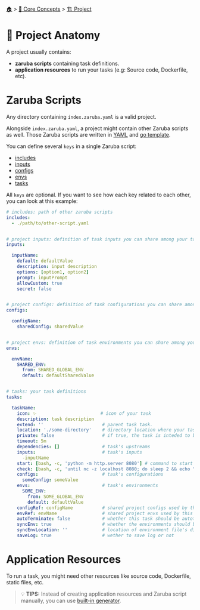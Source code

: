 <!--startTocHeader-->
[🏠](../../README.md) > [🧠 Core Concepts](../README.md) > [🏗️ Project](README.md)
# 🧬 Project Anatomy
<!--endTocHeader-->

A project usually contains:
* __zaruba scripts__ containing task definitions.
* __application resources__ to run your tasks (e.g: Source code, Dockerfile, etc).

# Zaruba Scripts

Any directory containing `index.zaruba.yaml` is a valid project.

Alongside `index.zaruba.yaml`, a project might contain other Zaruba scripts as well. Those Zaruba scripts are written in [YAML](https://yaml.org) and [go template](https://pkg.go.dev/text/template). 

You can define several `keys` in a single Zaruba script:

* [includes](project-includes.md)
* [inputs](project-inputs.md)
* [configs](project-configs.md)
* [envs](project-envs.md)
* [tasks](../task/README.md)

All `keys` are optional. If you want to see how each key related to each other, you can look at this example:


```yaml
# includes: path of other zaruba scripts
includes:
  - ./path/to/other-script.yaml


# project inputs: definition of task inputs you can share among your tasks
inputs:

  inputName:
    default: defaultValue
    description: input description
    options: [option1, option2]
    prompt: inputPrompt
    allowCustom: true
    secret: false


# project configs: definition of task configurations you can share among your tasks
configs:

  configName:
    sharedConfig: sharedValue


# project envs: definition of task environments you can share among your tasks
envs:

  envName:
    SHARED_ENV:
      from: SHARED_GLOBAL_ENV
      default: defaultSharedValue


# tasks: your task definitions
tasks:

  taskName:
    icon: ✨                        # icon of your task
    description: task description
    extend: ''                      # parent task task.
    location: './some-directory'    # directory location where your task should run on
    private: false                  # if true, the task is inteded to be extended instead of run directly
    timeout: 5m
    dependencies: []                # task's upstreams
    inputs:                         # task's inputs
      -inputName
    start: [bash, -c, 'python -m http.server 8080'] # command to start simple-command/long running service
    check: [bash, -c, 'until nc -z localhost 8080; do sleep 2 && echo "not ready"; done && echo "ready"'] # command to check readiness of long-running process
    configs:                        # task's configurations
      someConfig: someValue
    envs:                           # task's environments
      SOME_ENV:
        from: SOME_GLOBAL_ENV
        default: defaultValue
    configRef: configName           # shared project configs used by this task
    envRef: envName                 # shared project envs used by this task
    autoTerminate: false            # whether this task should be autoterminated or not
    syncEnv: true                   # whether the environments should be synchronized when running `zaruba please syncEnv` or not
    syncEnvLocation: ''             # location of environment file's directory. If not set, `location` will be used
    saveLog: true                   # wether to save log or not
```

# Application Resources

To run a task, you might need other resources like source code, Dockerfile, static files, etc.

> 💡 __TIPS:__ Instead of creating application resources and Zaruba script manually, you can use [built-in generator](../../use-cases/ading-resources/README.md).


<!--startTocSubTopic-->
<!--endTocSubTopic-->
